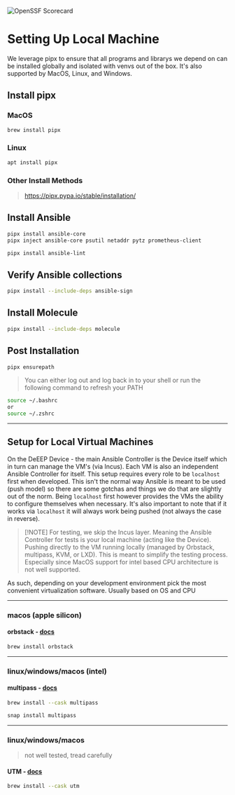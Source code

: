 ![OpenSSF Scorecard](https://api.scorecard.dev/projects/github.com/deeep-network/ansible_collections/badge)

# Setting Up Local Machine

We leverage pipx to ensure that all programs and librarys we depend on can be installed globally and isolated with venvs out of the box. It's also supported by MacOS, Linux, and Windows.

## Install pipx

### MacOS

```bash
brew install pipx
```

### Linux

```bash
apt install pipx
```

### Other Install Methods

> https://pipx.pypa.io/stable/installation/

## Install Ansible

```bash
pipx install ansible-core
pipx inject ansible-core psutil netaddr pytz prometheus-client
```

```bash
pipx install ansible-lint
```

## Verify Ansible collections

```bash
pipx install --include-deps ansible-sign
```

## Install Molecule

```bash
pipx install --include-deps molecule
```

## Post Installation

```bash
pipx ensurepath
```

> You can either log out and log back in to your shell or run the following command to refresh your PATH

```bash
source ~/.bashrc
or
source ~/.zshrc
```

---

## Setup for Local Virtual Machines

On the DeEEP Device - the main Ansible Controller is the Device itself which in turn can manage the VM's (via Incus). Each VM is also an independent Ansible Controller for itself. This setup requires every role to be `localhost` first when developed. This isn't the normal way Ansible is meant to be used (push model) so there are some gotchas and things we do that are slightly out of the norm. Being `localhost` first however provides the VMs the ability to configure themselves when necessary. It's also important to note that if it works via `localhost` it will always work being pushed (not always the case in reverse).

> [!NOTE] For testing, we skip the Incus layer. Meaning the Ansible Controller for tests is your local machine (acting like the Device). Pushing directly to the VM running locally (managed by Orbstack, multipass, KVM, or LXD). This is meant to simplify the testing process. Especially since MacOS support for intel based CPU architecture is not well supported.

As such, depending on your development environment pick the most convenient virtualization software. Usually based on OS and CPU

---

### macos (apple silicon)

#### orbstack - [docs](https://docs.orbstack.dev/install)

```bash
brew install orbstack
```

---

### linux/windows/macos (intel)

#### multipass - [docs](https://multipass.run/install)

```bash
brew install --cask multipass
```

```bash
snap install multipass
```

---

### linux/windows/macos

> not well tested, tread carefully

#### UTM - [docs](https://mac.getutm.app/)

```bash
brew install --cask utm
```
